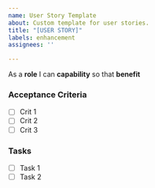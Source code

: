 ```yaml
---
name: User Story Template
about: Custom template for user stories.
title: "[USER STORY]"
labels: enhancement
assignees: ''

---
```


As a **role** I can **capability** so that **benefit**

### Acceptance Criteria

- [ ] Crit 1
- [ ] Crit 2
- [ ] Crit 3

### Tasks

- [ ] Task 1
- [ ] Task 2
